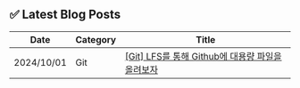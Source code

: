 
## ✅ Latest Blog Posts

| Date       | Category | Title |
|------------|----------|-------|
| 2024/10/01 | Git | [[Git] LFS를 통해 Github에 대용량 파일을 올려보자](https://amm0124.github.io/git/2024-10-15-LFS.html) |
